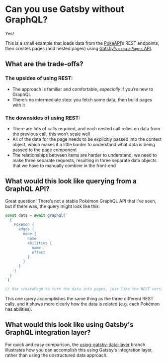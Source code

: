 # Can you use Gatsby without GraphQL?

Yes!

This is a small example that loads data from the [PokéAPI](https://www.pokeapi.co/)’s REST endpoints, then creates pages (and nested pages) using [Gatsby’s `createPages` API](https://www.gatsbyjs.org/docs/node-apis/#createPages).

## What are the trade-offs?

### The upsides of using REST:

- The approach is familiar and comfortable, _especially_ if you’re new to GraphQL
- There’s no intermediate step: you fetch some data, then build pages with it

### The downsides of using REST:

- There are lots of calls required, and each nested call relies on data from the previous call; this won’t scale well
- All of the data for the page needs to be explicitly passed into the context object, which makes it a little harder to understand what data is being passed to the page component
- The relationships between items are harder to understand; we need to make three separate requests, resulting in three separate data objects that we have to manually combine in the front-end

## What would this look like querying from a GraphQL API?

Great question! There’s not a stable Pokémon GraphQL API that I’ve seen, but if there was, the query might look like this:

```jsx
const data = await graphql(`
  {
    Pokemon {
      edges {
        node {
          name
          abilities {
            name
            effect
          }
        }
      }
    }
  }
`)

// Use createPage to turn the data into pages, just like the REST version.
```

This one query accomplishes the same thing as the three different REST calls, and it shows more clearly how the data is related (e.g. each Pokémon has abilities).

## What would this look like using Gatsby's GraphQL integration layer?

For quick and easy comparison, the [using-gatsby-data-layer](https://github.com/jlengstorf/gatsby-with-unstructured-data/tree/using-gatsby-data-layer) branch illustrates how you can accomplish this using Gatsby's integration layer, rather than using the unstructured data approach.
